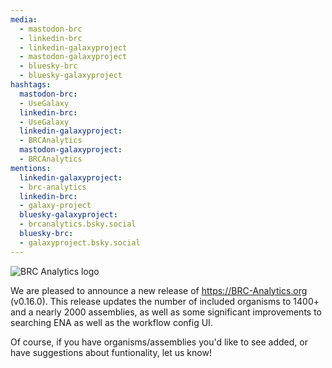```yaml
---
media:
  - mastodon-brc
  - linkedin-brc
  - linkedin-galaxyproject
  - mastodon-galaxyproject
  - bluesky-brc
  - bluesky-galaxyproject
hashtags:
  mastodon-brc:
  - UseGalaxy
  linkedin-brc:
  - UseGalaxy
  linkedin-galaxyproject:
  - BRCAnalytics
  mastodon-galaxyproject:
  - BRCAnalytics
mentions:
  linkedin-galaxyproject:
  - brc-analytics 
  linkedin-brc:
  - galaxy-project
  bluesky-galaxyproject:
  - brcanalytics.bsky.social
  bluesky-brc:
  - galaxyproject.bsky.social
---
```

![BRC Analytics logo](https://galaxyproject.org/images/logos/brc.png)

We are pleased to announce a new release of https://BRC-Analytics.org (v0.16.0). This release updates the number of included organisms to 1400+ and a nearly 2000 assemblies, as well as some significant improvements to searching ENA as well as the workflow config UI.


Of course, if you have organisms/assemblies you'd like to see added, or have suggestions about funtionality, let us know!
